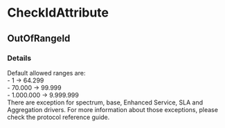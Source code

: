 ﻿---  
uid: Validator_2_1_5  
---

# CheckIdAttribute

## OutOfRangeId

### Details

Default allowed ranges are:  
\- 1 \-\> 64.299  
\- 70.000 \-\> 99.999  
\- 1.000.000 \-\> 9.999.999  
There are exception for spectrum, base, Enhanced Service, SLA and Aggregation drivers. For more information about those exceptions, please check the protocol reference guide.
